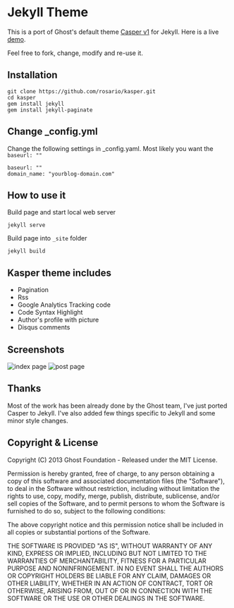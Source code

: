 # Jekyll Theme

This is a port of Ghost's default theme [Casper v1](https://github.com/tryghost/casper) for Jekyll. Here is a live [demo](https://rosario.io/kasper). 

Feel free to fork, change, modify and re-use it.

## Installation

    git clone https://github.com/rosario/kasper.git
    cd kasper
    gem install jekyll
    gem install jekyll-paginate
    
## Change _config.yml

Change the following settings in _config.yaml. Most likely you want the `baseurl: ""`

```
baseurl: ""
domain_name: "yourblog-domain.com"
```

## How to use it

Build page and start local web server

    jekyll serve

Build page into `_site` folder

    jekyll build

## Kasper theme includes

* Pagination
* Rss
* Google Analytics Tracking code
* Code Syntax Highlight
* Author's profile with picture
* Disqus comments

## Screenshots

![index page](https://raw.github.com/rosario/kasper/master/assets/images/kasper-theme-index.png)
![post page](https://raw.github.com/rosario/kasper/master/assets/images/kasper-theme-post.png)


## Thanks

Most of the work has been already done by the Ghost team, I've just ported Casper to Jekyll. 
I've also added few things specific to Jekyll and some minor style changes.

## Copyright & License

Copyright (C) 2013 Ghost Foundation - Released under the MIT License.

Permission is hereby granted, free of charge, to any person obtaining a copy of this software and associated documentation files (the "Software"), to deal in the Software without restriction, including without limitation the rights to use, copy, modify, merge, publish, distribute, sublicense, and/or sell copies of the Software, and to permit persons to whom the Software is furnished to do so, subject to the following conditions:

The above copyright notice and this permission notice shall be included in all copies or substantial portions of the Software.

THE SOFTWARE IS PROVIDED "AS IS", WITHOUT WARRANTY OF ANY KIND, EXPRESS OR IMPLIED, INCLUDING BUT NOT LIMITED TO THE WARRANTIES OF MERCHANTABILITY, FITNESS FOR A PARTICULAR PURPOSE AND
NONINFRINGEMENT. IN NO EVENT SHALL THE AUTHORS OR COPYRIGHT HOLDERS BE LIABLE FOR ANY CLAIM, DAMAGES OR OTHER LIABILITY, WHETHER IN AN ACTION OF CONTRACT, TORT OR OTHERWISE, ARISING FROM, OUT OF OR IN CONNECTION WITH THE SOFTWARE OR THE USE OR OTHER DEALINGS IN THE SOFTWARE.
